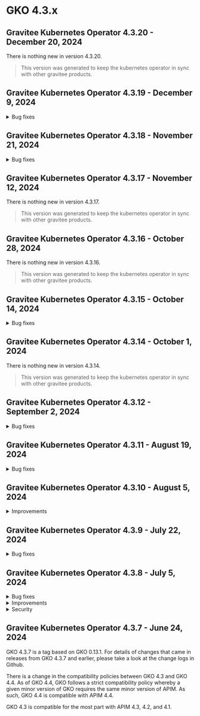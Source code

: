 # GKO 4.3.x


## Gravitee Kubernetes Operator 4.3.20 - December 20, 2024

There is nothing new in version 4.3.20.

> This version was generated to keep the kubernetes operator in sync with other gravitee products.


## Gravitee Kubernetes Operator 4.3.19 - December 9, 2024
    
<details>
<summary>Bug fixes</summary>

  * Template strings are not resolved for API Resources references [#10214](https://github.com/gravitee-io/issues/issues/10214)
</details>


## Gravitee Kubernetes Operator 4.3.18 - November 21, 2024
    
<details>
<summary>Bug fixes</summary>

  * API v2 CRD export cannot be applied when setting selection rules on plans [#10185](https://github.com/gravitee-io/issues/issues/10185)
</details>


## Gravitee Kubernetes Operator 4.3.17 - November 12, 2024

There is nothing new in version 4.3.17.

> This version was generated to keep the kubernetes operator in sync with other gravitee products.


## Gravitee Kubernetes Operator 4.3.16 - October 28, 2024

There is nothing new in version 4.3.16.

> This version was generated to keep the kubernetes operator in sync with other gravitee products.


## Gravitee Kubernetes Operator 4.3.15 - October 14, 2024
    
<details>
<summary>Bug fixes</summary>

  * Allow to set imagePullSecrets in deployments using Helm [#10092](https://github.com/gravitee-io/issues/issues/10092)
</details>

## Gravitee Kubernetes Operator 4.3.14 - October 1, 2024

There is nothing new in version 4.3.14.

> This version was generated to keep the kubernetes operator in sync with other gravitee products.


## Gravitee Kubernetes Operator 4.3.12 - September 2, 2024
    
<details>
<summary>Bug fixes</summary>

  * Application description should be mandatory [#9963](https://github.com/gravitee-io/issues/issues/9963)
</details>


## Gravitee Kubernetes Operator 4.3.11 - August 19, 2024
    
<details>
<summary>Bug fixes</summary>

  * v2 API properties are not readonly in APIM UI when the API is managed by the operator [#9892](https://github.com/gravitee-io/issues/issues/9892)
</details>


## Gravitee Kubernetes Operator 4.3.10 - August 5, 2024
    
<details>
<summary>Improvements</summary>

  * Make APIM HTTP client timeout configurable [#9890](https://github.com/gravitee-io/issues/issues/9890)
</details>


## Gravitee Kubernetes Operator 4.3.9 - July 22, 2024
    
<details>
<summary>Bug fixes</summary>

  * Execution mode cannot be configured for v2 ApiDefinition resources [#9867](https://github.com/gravitee-io/issues/issues/9867)
  * Group gets removed from API on updates when API PO is the group PO [#9846](https://github.com/gravitee-io/issues/issues/9846)
</details>


## Gravitee Kubernetes Operator 4.3.8 - July 5, 2024
    
<details>
<summary>Bug fixes</summary>

  * false values are not persisted for `disable_membership_notifications` in applications [#9847](https://github.com/gravitee-io/issues/issues/9847)
  * v2 crd export fails because of unknown plan fields [#9830](https://github.com/gravitee-io/issues/issues/9830)
  * v2 API exported as CRD can't be re-imported due to unknown field status [#9824](https://github.com/gravitee-io/issues/issues/9824)
</details>


<details>
<summary>Improvements</summary>

  * make image pull policies configurable in helm chart [#9819](https://github.com/gravitee-io/issues/issues/9819)
</details>


<details>
<summary>Security</summary>

  * default image tag for Kube RBAC proxy should be upgraded [#9825](https://github.com/gravitee-io/issues/issues/9825)
</details>


## Gravitee Kubernetes Operator 4.3.7 - June 24, 2024

GKO 4.3.7 is a tag based on GKO 0.13.1. For details of changes that came in releases from GKO 4.3.7 and earlier, please take a look at the change logs in Github.

There is a change in the compatibility policies between GKO 4.3 and GKO 4.4. As of GKO 4.4, GKO follows a strict compatibility policy whereby a given minor version of GKO requires the same minor version of APIM. As such, GKO 4.4 is compatible with APIM 4.4.

GKO 4.3 is compatible for the most part with APIM 4.3, 4.2, and 4.1.
